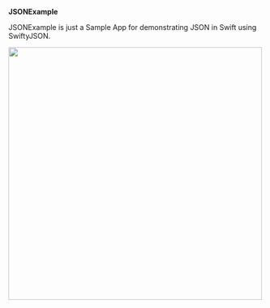 <b>JSONExample</b> 

JSONExample is just a Sample App for demonstrating JSON in Swift using SwiftyJSON. 

<img height="500" src="https://cloud.githubusercontent.com/assets/9977126/16314709/da434f84-399c-11e6-964e-232f9b226c15.png"/>
<br><br>
